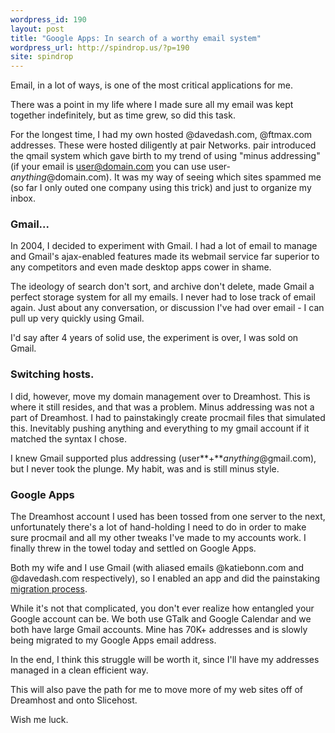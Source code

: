 ```yaml
---
wordpress_id: 190
layout: post
title: "Google Apps: In search of a worthy email system"
wordpress_url: http://spindrop.us/?p=190
site: spindrop
---
```

Email, in a lot of ways, is one of the most critical applications for me.

There was a point in my life where I made sure all my email was kept together indefinitely, but as time grew, so did this task.

For the longest time, I had my own hosted @davedash.com, @ftmax.com addresses.  These were hosted diligently at pair Networks.  pair introduced the qmail system which gave birth to my trend of using "minus addressing" (if your email is user@domain.com you can use user-*anything*@domain.com).  It was my way of seeing which sites spammed me (so far I only outed one company using this trick) and just to organize my inbox.

<!--more-->
### Gmail...

In 2004, I decided to experiment with Gmail.  I had a lot of email to manage and Gmail's ajax-enabled features made its webmail service far superior to any competitors and even made desktop apps cower in shame.

The ideology of search don't sort, and archive don't delete, made Gmail a perfect storage system for all my emails.  I never had to lose track of email again.  Just about any conversation, or discussion I've had over email - I can pull up very quickly using Gmail.

I'd say after 4 years of solid use, the experiment is over, I was sold on Gmail.  

### Switching hosts.

I did, however, move my domain management over to Dreamhost.  This is where it still resides, and that was a problem.  Minus addressing was not a part of Dreamhost.  I had to painstakingly create procmail files that simulated this.  Inevitably pushing anything and everything to my gmail account if it matched the syntax I chose.

I knew Gmail supported plus addressing (user**+***anything*@gmail.com), but I never took the plunge.  My habit, was and is still minus style.

### Google Apps

The Dreamhost account I used has been tossed from one server to the next, unfortunately there's a lot of hand-holding I need to do in order to make sure procmail and all my other tweaks I've made to my accounts work.  I finally threw in the towel today and settled on Google Apps.

Both my wife and I use Gmail (with aliased emails @katiebonn.com and @davedash.com respectively), so I enabled an app and did the painstaking [migration process](http://glomerate.wordpress.com/2008/08/20/migrating-from-gmail-to-google-apps/).

While it's not that complicated, you don't ever realize how entangled your Google account can be.  We both use GTalk and Google Calendar and we both have large Gmail accounts.  Mine has 70K+ addresses and is slowly being migrated to my Google Apps email address.

In the end, I think this struggle will be worth it, since I'll have my addresses managed in a clean efficient way.

This will also pave the path for me to move more of my web sites off of Dreamhost and onto Slicehost.

Wish me luck.
